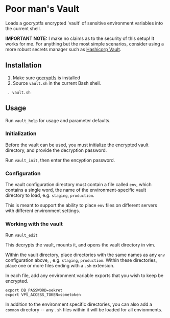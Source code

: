 # Poor man's Vault

Loads a gocryptfs encrypted 'vault' of sensitive environment variables into the
current shell.

**IMPORTANT NOTE:** I make no claims as to the security of this setup! It works
for me. For anything but the most simple scenarios, consider using a more
robust secrets manager such as
[Hashicorp Vault](https://www.vaultproject.io).

## Installation

1. Make sure [gocryptfs](https://nuetzlich.net/gocryptfs) is installed
2. Source ```vault.sh``` in the current Bash shell.

```
 . vault.sh
 ```

## Usage

Run ```vault_help``` for usage and parameter defaults.

### Initialization

Before the vault can be used, you must initialize the encrypted vault directory,
and provide the decryption password.

Run ```vault_init```, then enter the encyption password.

### Configuration

The vault configuration directory must contain a file called ```env```, which
contains a single word, the name of the environment-specific vault directory to
load, e.g. ```staging```, ```production```.

This is meant to support the ability to place ```env``` files on different
servers with different environment settings.

### Working with the vault

Run ```vault_edit```

This decrypts the vault, mounts it, and opens the  vault directory in vim.

Within the vault directory, place directories with the same names as any
```env``` configuration above, , e.g. ```staging```, ```production```. Within
these directories, place one or more files ending with a ```.sh``` extension.

In each file, add any environment variable exports that you wish to keep
be encrypted.

```
export DB_PASSWORD=sekret
export VPS_ACCESS_TOKEN=sometoken
```

In addition to the environment specific directories, you can also add a
```common``` directory -- any ```.sh``` files within it will be loaded for all
envionments.
